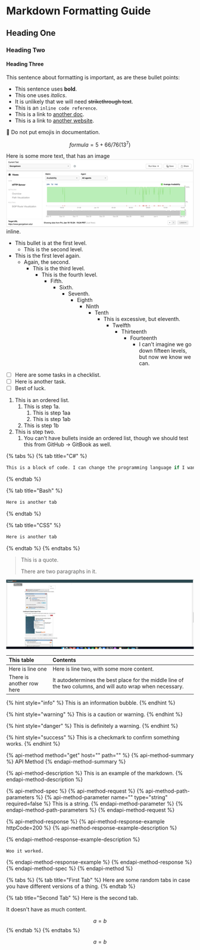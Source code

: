 # Markdown Formatting Guide

## Heading One

### Heading Two

#### Heading Three

This sentence about formatting is important, as are these bullet points:

* This sentence uses **bold**.
* This one uses _italics_.
* It is unlikely that we will need ~~strikethrough text~~.
* This is an `inline code reference`.
* This is a link to [another doc](sandbox/test.md).
* This is a link to [another website](https://www.google.com).

🛑 Do not put emojis in documentation.

$$formula = 5+66/76(13^7)$$ 

Here is some more text, that has an image ![](.gitbook/assets/screen-shot-2020-01-10-at-3.25.20-pm.png) inline.

* This bullet is at the first level.
  * This is the second level.
* This is the first level again.
  * Again, the second.
    * This is the third level.
      * This is the fourth level.
        * Fifth.
          * Sixth.
            * Seventh.
              * Eighth
                * Ninth
                  * Tenth
                    * This is excessive, but eleventh.
                      * Twelfth
                        * Thirteenth
                          * Fourteenth
                            * I can't imagine we go down fifteen levels, but now we know we can.
* [ ] Here are some tasks in a checklist.
* [ ] Here is another task.
* [ ] Best of luck.

1. This is an ordered list.
   1. This is step 1a.
      1. This is step 1aa
      2. This is step 1ab
   2. This is step 1b
2. This is step two.
   1. You can't have bullets inside an ordered list, though we should test this from GitHub -&gt; GitBook as well.

{% tabs %}
{% tab title="C\#" %}
```cpp
This is a block of code. I can change the programming language if I want.
```
{% endtab %}

{% tab title="Bash" %}
```bash
Here is another tab
```
{% endtab %}

{% tab title="CSS" %}
```css
Here is another tab
```
{% endtab %}
{% endtabs %}

> This is a quote.
>
> There are two paragraphs in it.

![](.gitbook/assets/screen-shot-2020-01-13-at-1.55.48-pm.png)

| This table | Contents |
| :--- | :--- |
| Here is line one | Here is line two, with some more content. |
| There is another row here | It autodetermines the best place for the middle line of the two columns, and will auto wrap when necessary. |

{% hint style="info" %}
This is an information bubble.
{% endhint %}

{% hint style="warning" %}
This is a caution or warning.
{% endhint %}

{% hint style="danger" %}
This is definitely a warning.
{% endhint %}

{% hint style="success" %}
This is a checkmark to confirm something works.
{% endhint %}

{% api-method method="get" host="" path="" %}
{% api-method-summary %}
API Method
{% endapi-method-summary %}

{% api-method-description %}
This is an example of the markdown.
{% endapi-method-description %}

{% api-method-spec %}
{% api-method-request %}
{% api-method-path-parameters %}
{% api-method-parameter name="" type="string" required=false %}
This is a string.
{% endapi-method-parameter %}
{% endapi-method-path-parameters %}
{% endapi-method-request %}

{% api-method-response %}
{% api-method-response-example httpCode=200 %}
{% api-method-response-example-description %}

{% endapi-method-response-example-description %}

```
Woo it worked.
```
{% endapi-method-response-example %}
{% endapi-method-response %}
{% endapi-method-spec %}
{% endapi-method %}

{% tabs %}
{% tab title="First Tab" %}
Here are some random tabs in case you have different versions of a thing.
{% endtab %}

{% tab title="Second Tab" %}
Here is the second tab.

It doesn't have as much content.

$$
a = b
$$
{% endtab %}
{% endtabs %}

$$
a = b
$$



